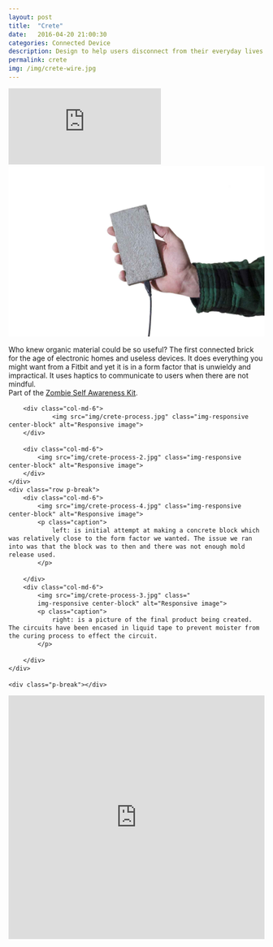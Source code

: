 ```yaml
---
layout: post
title:  "Crete"
date:   2016-04-20 21:00:30
categories: Connected Device  
description: Design to help users disconnect from their everyday lives through the use of haptic vibrations that tell them to be more mindful.
permalink: crete
img: /img/crete-wire.jpg
---
```

<div class="row">
	<div class="embed-responsive embed-responsive-16by9">
	<iframe class="embed-responsive-item" src="https://www.youtube.com/embed/hJkIgraE530" frameborder="0" allowfullscreen></iframe>
</div>
</div>

<div class="row p-break">
	<!-- <div class="col-xs-1"></div> -->
	<div class="col-xs-12">
		<img src="img/crete-wire.jpg" class="col-md-6 img-responsive center-block" alt="Responsive image">
		<p class="col-md-6">Who knew organic material could be so useful? The first connected brick for the age of electronic homes and useless devices. It does everything you might want from a Fitbit and yet it is in a form factor that is unwieldy and impractical. It uses haptics to communicate to users when there are not mindful.
		<br>
		Part of the	<a href="/apocalypse"> Zombie Self Awareness Kit</a>. 
		</p>
	</div>
	<div class="row p-break">
		
		<div class="col-md-6">
				<img src="img/crete-process.jpg" class="img-responsive center-block" alt="Responsive image">
		</div>

		<div class="col-md-6">
			<img src="img/crete-process-2.jpg" class="img-responsive center-block" alt="Responsive image">
		</div>
	</div>
	<div class="row p-break">
		<div class="col-md-6">
			<img src="img/crete-process-4.jpg" class="img-responsive center-block" alt="Responsive image">
			<p class="caption">
				left: is initial attempt at making a concrete block which was relatively close to the form factor we wanted. The issue we ran into was that the block was to then and there was not enough mold release used.
			</p>
		
		</div>
		<div class="col-md-6">
			<img src="img/crete-process-3.jpg" class=" 
			img-responsive center-block" alt="Responsive image">
			<p class="caption">
				right: is a picture of the final product being created. The circuits have been encased in liquid tape to prevent moister from the curing process to effect the circuit.
			</p>
			
		</div>
	</div>
	
	<div class="p-break"></div>
</div>
<div>
	<iframe width="100%" height="480" src="https://www.youtube.com/embed/GyFxrQd7-zw?list=PLp1AzLEITCFxnF3zXRn5ZErynB5Vg5Ynr" frameborder="0" allowfullscreen></iframe>
</div>

